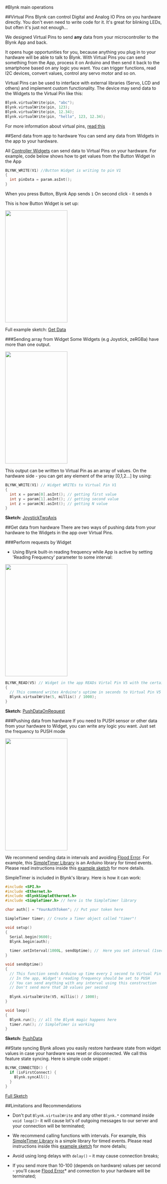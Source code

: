 #Blynk main operations

##Virtual Pins
Blynk can control Digital and Analog IO Pins on you hardware directly. You don't even need to write code for it. 
It's great for blinking LEDs, but often it's just not enough...

We designed Virtual Pins to send **any** data from your microcontroller to the Blynk App and back. 

It opens huge opportunities for you, because anything you plug in to your hardware will be able to talk to Blynk.
With Virtual Pins you can send something from the App, process it on Arduino and then send it back to the smartphone 
based on any logic you want. You can trigger functions, read I2C devices, convert values, control any servo motor and so on.

Virtual Pins can be used to interface with external libraries (Servo, LCD and others) and implement custom functionality. 
The device may send data to the Widgets to the Virtual Pin like this:

```cpp
Blynk.virtualWrite(pin, "abc");
Blynk.virtualWrite(pin, 123);
Blynk.virtualWrite(pin, 12.34);
Blynk.virtualWrite(pin, "hello", 123, 12.34);
```

For more information about virtual pins, [read this](http://docs.blynk.cc/#blynk-firmware-virtual-pins-control)

##Send data from app to hardware
You can send any data from Widgets in the app to your hardware.

All [Controller Widgets](http://docs.blynk.cc/#widgets-controllers) can send data to Virtual Pins on your hardware. 
For example, code below shows how to get values from the Button Widget in the App

```cpp
BLYNK_WRITE(V1) //Button Widget is writing to pin V1
{
  int pinData = param.asInt(); 
}
```
When you press Button, Blynk App sends ```1``` On second click - it sends ```0``` 

This is how Button Widget is set up:

<img src="images/button_virtual_1.png" style="width: 200px; height:360px"/>


Full example sketch: [Get Data](https://github.com/blynkkk/blynk-library/blob/master/examples/GettingStarted/GetData/GetData.ino#L24)

###Sending array from Widget 
Some Widgets (e.g Joystick, zeRGBa) have more than one output. 

<img src="images/joystick_merge_mode.png" style="width: 200px; height:360px"/>

This output can be written to Virtual Pin as an array of values. 
On the hardware side - you can get any element of the array [0,1,2...] by using: 

```cpp
BLYNK_WRITE(V1) // Widget WRITEs to Virtual Pin V1
{   
  int x = param[0].asInt(); // getting first value
  int y = param[1].asInt(); // getting second value
  int z = param[N].asInt(); // getting N value
}
```

 **Sketch:** [JoystickTwoAxis](https://github.com/blynkkk/blynk-library/blob/master/examples/Widgets/JoystickTwoAxis/JoystickTwoAxis.ino#L24)

##Get data from hardware
There are two ways of pushing data from your hardware to the Widgets in the app over Virtual Pins.

###Perform requests by Widget
- Using Blynk built-in reading frequency while App is active by setting 'Reading Frequency' parameter to some interval:

<img src="images/frequency_reading_pull.png" style="width: 200px; height:360px"/>

```cpp
BLYNK_READ(V5) // Widget in the app READs Virtal Pin V5 with the certain frequency
{
  // This command writes Arduino's uptime in seconds to Virtual Pin V5
  Blynk.virtualWrite(5, millis() / 1000);
}
```

**Sketch:** [PushDataOnRequest](https://github.com/blynkkk/blynk-library/blob/master/examples/GettingStarted/PushDataOnRequest/PushDataOnRequest.ino#L26)


###Pushing data from hardware
If you need to PUSH sensor or other data from your hardware to Widget, you can write any logic you want. 
Just set the frequency to PUSH mode

<img src="images/frequency_reading_push.png" style="width: 200px; height:360px"/>

We recommend sending data in intervals and avoiding [Flood Error](http://docs.blynk.cc/#troubleshooting-flood-error).
For example, this [SimpleTimer Library](http://playground.arduino.cc/Code/SimpleTimer) is an Arduino library for timed events. 
Please read instructions inside this [example sketch](https://github.com/blynkkk/blynk-library/blob/master/examples/GettingStarted/PushData/PushData.ino#L30) for more details.

SimpleTimer is included in Blynk's library. Here is how it can work:

```cpp
#include <SPI.h>
#include <Ethernet.h>
#include <BlynkSimpleEthernet.h>
#include <SimpleTimer.h> // here is the SimpleTimer library

char auth[] = "YourAuthToken"; // Put your token here

SimpleTimer timer; // Create a Timer object called "timer"! 

void setup()
{
  Serial.begin(9600);
  Blynk.begin(auth);
  
  timer.setInterval(1000L, sendUptime); //  Here you set interval (1sec) and which function to call 
}

void sendUptime()
{
  // This function sends Arduino up time every 1 second to Virtual Pin (V5)
  // In the app, Widget's reading frequency should be set to PUSH
  // You can send anything with any interval using this construction
  // Don't send more that 10 values per second
  
  Blynk.virtualWrite(V5, millis() / 1000);
}

void loop()
{
  Blynk.run(); // all the Blynk magic happens here
  timer.run(); // SimpleTimer is working
}
```

**Sketch:** [PushData](https://github.com/blynkkk/blynk-library/blob/master/examples/GettingStarted/PushData/PushData.ino#L30)

##State syncing
Blynk allows you easily restore hardware state from widget values in case your hardware was reset or disconnected. 
We call this feature state syncing. Here is simple code snippet :

```cpp
BLYNK_CONNECTED() {
  if (isFirstConnect) {
    Blynk.syncAll();
  }
}
```

[Full Sketch](https://github.com/blynkkk/blynk-library/blob/master/examples/GettingStarted/Sync/Sync.ino)

##Limitations and Recommendations
- Don't put ```Blynk.virtualWrite``` and any other ```Blynk.*``` command inside ```void loop()```- it will cause 
lot's of outgoing messages to our server and your connection will be terminated; 

- We recommend calling functions with intervals. For example, this 
[SimpleTimer Library](http://playground.arduino.cc/Code/SimpleTimer) is a simple library for timed events. 
Please read instructions inside this [example sketch](https://github.com/blynkkk/blynk-library/blob/master/examples/GettingStarted/PushData/PushData.ino#L30) for more details;

- Avoid using long delays with ```delay()``` – it may cause connection breaks;

- If you send more than 10-100 (depends on hardware) values per second - you'll cause 
[Flood Error](http://docs.blynk.cc/#troubleshooting-flood-error)* and connection to your hardware will be terminated;
